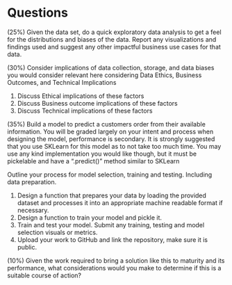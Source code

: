 # Questions

(25%)  Given the data set, do a quick exploratory data analysis to get a feel for the distributions and biases of the data.  Report any visualizations and findings used and suggest any other impactful business use cases for that data.

(30%) Consider implications of data collection, storage, and data biases you would consider relevant here considering Data Ethics, Business Outcomes, and Technical Implications

1. Discuss Ethical implications of these factors
2. Discuss Business outcome implications of these factors
3. Discuss Technical implications of these factors

(35%) Build a model to predict a customers order from their available information.  You will be graded largely on your intent and process when designing the model, performance is secondary. It is strongly suggested that you use SKLearn for this model as to not take too much time.  You may use any kind implementation you would like though, but it must be pickelable and have a “.predict()” method similar to SKLearn

Outline your process for model selection, training and testing. Including data preparation.
1. Design a function that prepares your data by loading the provided dataset and processes it into an appropriate machine readable format if necessary.
2. Design a function to train your model and pickle it.
3. Train and test your model.  Submit any training, testing and model selection visuals or metrics.
4. Upload your work to GitHub and link the repository, make sure it is public.

(10%) Given the work required to bring a solution like this to maturity and its performance, what considerations would you make to determine if this is a suitable course of action?
